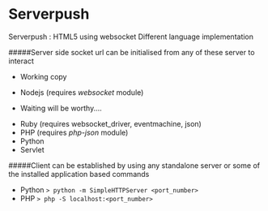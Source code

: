 Serverpush
==========

Serverpush : HTML5 using websocket
Different language implementation

#####Server side socket url can be initialised from any of these server to interact

- Working copy
* Nodejs (requires *websocket* module)

- Waiting will be worthy....
* Ruby (requires websocket_driver, eventmachine, json)
* PHP (requires *php-json* module)
* Python
* Servlet

#####Client can be established by using any standalone server or some of the installed application based commands

- Python ```> python -m SimpleHTTPServer <port_number>```
- PHP ```> php -S localhost:<port_number>```
